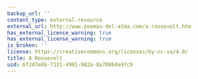 ```yaml
---
backup_url: ''
content_type: external-resource
external_url: http://www.poemas-del-alma.com/a-roosevelt.htm
has_external_licence_warning: true
has_external_license_warning: true
is_broken: ''
license: https://creativecommons.org/licenses/by-nc-sa/4.0/
title: A Roosevelt
uid: 6f2d7e6b-7331-4991-982a-8a70864a97c9
---
```

